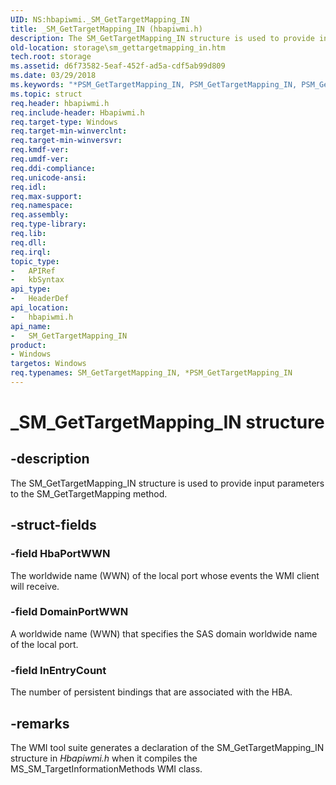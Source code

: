```yaml
---
UID: NS:hbapiwmi._SM_GetTargetMapping_IN
title: _SM_GetTargetMapping_IN (hbapiwmi.h)
description: The SM_GetTargetMapping_IN structure is used to provide input parameters to the SM_GetTargetMapping method.
old-location: storage\sm_gettargetmapping_in.htm
tech.root: storage
ms.assetid: d6f73582-5eaf-452f-ad5a-cdf5ab99d809
ms.date: 03/29/2018
ms.keywords: "*PSM_GetTargetMapping_IN, PSM_GetTargetMapping_IN, PSM_GetTargetMapping_IN structure pointer [Storage Devices], SM_GetTargetMapping_IN, SM_GetTargetMapping_IN structure [Storage Devices], _SM_GetTargetMapping_IN, hbapiwmi/PSM_GetTargetMapping_IN, hbapiwmi/SM_GetTargetMapping_IN, storage.sm_gettargetmapping_in, structs-Fibre_0109f5f0-dd0c-4a30-8b0a-aa33a54b5a61.xml"
ms.topic: struct
req.header: hbapiwmi.h
req.include-header: Hbapiwmi.h
req.target-type: Windows
req.target-min-winverclnt: 
req.target-min-winversvr: 
req.kmdf-ver: 
req.umdf-ver: 
req.ddi-compliance: 
req.unicode-ansi: 
req.idl: 
req.max-support: 
req.namespace: 
req.assembly: 
req.type-library: 
req.lib: 
req.dll: 
req.irql: 
topic_type:
-	APIRef
-	kbSyntax
api_type:
-	HeaderDef
api_location:
-	hbapiwmi.h
api_name:
-	SM_GetTargetMapping_IN
product:
- Windows
targetos: Windows
req.typenames: SM_GetTargetMapping_IN, *PSM_GetTargetMapping_IN
---
```


# _SM_GetTargetMapping_IN structure


## -description


The SM_GetTargetMapping_IN structure is used to provide input parameters to the SM_GetTargetMapping method.


## -struct-fields




### -field HbaPortWWN

The worldwide name (WWN) of the local port whose events the WMI client will receive.


### -field DomainPortWWN

A worldwide name (WWN) that specifies the SAS domain worldwide name of the local port.


### -field InEntryCount

The number of persistent bindings that are associated with the HBA.


## -remarks



The WMI tool suite generates a declaration of the SM_GetTargetMapping_IN structure in <i>Hbapiwmi.h</i> when it compiles the MS_SM_TargetInformationMethods WMI class.



